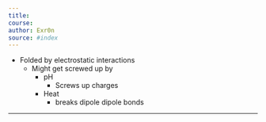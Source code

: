 ```yaml
---
title:  
course: 
author: Exr0n
source: #index
---
```


- Folded by electrostatic interactions
	- Might get screwed up by
		- pH
			- Screws up charges
		- Heat
			- breaks dipole dipole bonds

---